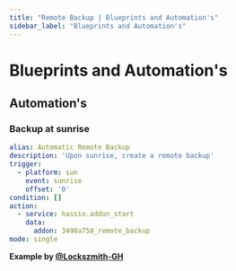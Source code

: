 ```yaml
---
title: "Remote Backup | Blueprints and Automation's"
sidebar_label: "Blueprints and Automation's"
---
```


# Blueprints and Automation's

<!-- ## Blueprints -->

## Automation's

### Backup at sunrise

```yaml
alias: Automatic Remote Backup
description: 'Upon sunrise, create a remote backup'
trigger:
  - platform: sun
    event: sunrise
    offset: '0'
condition: []
action:
  - service: hassio.addon_start
    data:
      addon: 3490a758_remote_backup
mode: single
```
**Example by [@Lockszmith-GH](https://github.com/Lockszmith-GH)**